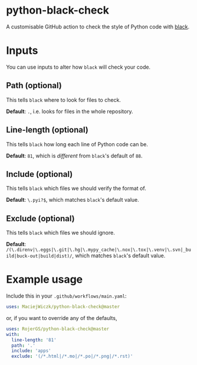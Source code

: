 # python-black-check
A customisable GitHub action to check the style of Python code with [black](https://github.com/psf/black).

# Inputs
You can use inputs to alter how `black` will check your code.

## Path (optional)
This tells `black` where to look for files to check.

**Default**: `.`, i.e. looks for files in the whole repository.

## Line-length (optional)
This tells `black` how long each line of Python code can be.

**Default**: `81`, which is _different_ from `black`'s default of `88`.

## Include (optional)
This tells `black` which files we should verify the format of.

**Default**: `\.pyi?$`, which matches `black`'s default value.

## Exclude (optional)
This tells `black` which files we should ignore.

**Default**: `/(\.direnv|\.eggs|\.git|\.hg|\.mypy_cache|\.nox|\.tox|\.venv|\.svn|_build|buck-out|build|dist)/`, which matches `black`'s default value.

# Example usage
Include this in your `.github/workflows/main.yaml`:

```yaml
uses: MaciejWiczk/python-black-check@master
```
or, if you want to override any of the defaults,

```yaml
uses: RojerGS/python-black-check@master
with:
  line-length: '81'
  path: '.'
  include: 'apps'
  exclude: '(/*.html|/*.mo|/*.po|/*.png|/*.rst)'
```
